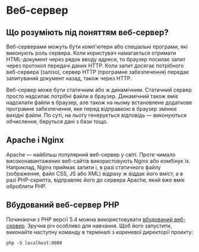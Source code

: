 # Веб-сервер

## Що розуміють під поняттям веб-сервер?

Веб-серверами можуть бути комп'ютери або спеціальні програми, які виконують роль сервера. Коли користувач намагається отримати HTML-документ через рядок вводу адреси, то браузер посилає запит через протокол передачі даних HTTP. Коли запит досягає потрібного веб-сервера (залізо), сервер HTTP (програмне забезпечення) передає запитуваний документ назад, також через HTTP.

Веб-сервер може бути статичним або ж динамічним. Статичний сервер просто надсилає потрібні файли в браузер. Динамічний також вміє надсилати файли в браузер, але також на ньому встановлене додаткове програмне забезпечення, яке перед відправкою в браузер змінює вихідні файли. По суті, на льоту генерується відповідь — виконуються обчислення, беруться дані з бази тощо.

## Apache і Nginx

Apache — найбільш популярний веб-сервер у світі. Проте чимало високонавантажених веб-сайтів використовують Nginx або комбінує їх. Наприклад, Nginx приймає запити і, в разі статичного файлу (зображення, файл CSS, JS або XML) відразу ж віддає його вміст, а в разі PHP-скрипта, відправляє його до сервера Apache, який вже вміє обробляти PHP.

## Вбудований веб-сервер PHP

Починаючи з PHP версії 5.4 можна використовувати [вбудований веб-сервер](http://php.net/manual/en/features.commandline.webserver.php). Зручна річ особливо для навчання. Щоб його запустити, виконайте наступну команду в терміналі з кореневої директорії проекту:

```
php -S localhost:8000
```